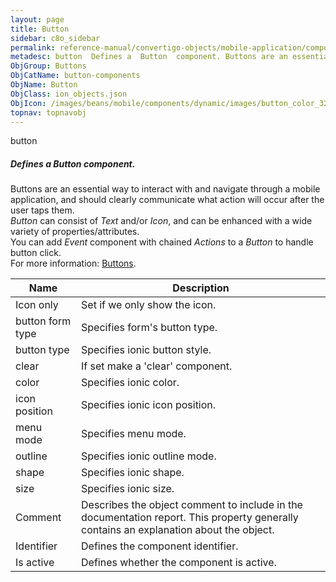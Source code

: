 ```yaml
---
layout: page
title: Button
sidebar: c8o_sidebar
permalink: reference-manual/convertigo-objects/mobile-application/components/button-components/button/
metadesc: button  Defines a  Button  component. Buttons are an essential way to interact with and navigate through a mobile application, and should clearly comm
ObjGroup: Buttons
ObjCatName: button-components
ObjName: Button
ObjClass: ion_objects.json
ObjIcon: /images/beans/mobile/components/dynamic/images/button_color_32x32.png
topnav: topnavobj
---
```

button<br/>

##### Defines a <i>Button</i> component.<br/>
Buttons are an essential way to interact with and navigate through a mobile application, and should clearly communicate what action will occur after the user taps them.<br/>
<i>Button</i> can consist of <i>Text</i> and/or <i>Icon</i>, and can be enhanced with a wide variety of properties/attributes.<br/>
You can add <i>Event</i> component with chained <i>Actions</i> to a <i>Button</i> to handle button click.<br/>
 For more information: <a href='https://ionicframework.com/docs/v3/components/#buttons'>Buttons</a>.

Name | Description 
--- | ---
Icon only | Set if we only show the icon.
button form type | Specifies form's button type.
button type | Specifies ionic button style.
clear | If set make a 'clear' component.
color | Specifies ionic color.
icon position | Specifies ionic icon position.
menu mode | Specifies menu mode.
outline | Specifies ionic outline mode.
shape | Specifies ionic shape.
size | Specifies ionic size.
Comment | Describes the object comment to include in the documentation report.  This property generally contains an explanation about the object. 
Identifier | Defines the component identifier.  
Is active | Defines whether the component is active. 

